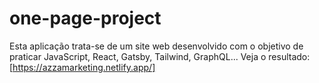# one-page-project

Esta aplicação trata-se de um site web desenvolvido com o objetivo de praticar JavaScript, React, Gatsby, Tailwind, GraphQL...
Veja o resultado: [https://azzamarketing.netlify.app/]

